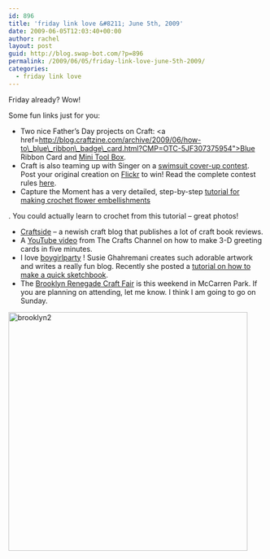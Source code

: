 ```yaml
---
id: 896
title: 'friday link love &#8211; June 5th, 2009'
date: 2009-06-05T12:03:40+00:00
author: rachel
layout: post
guid: http://blog.swap-bot.com/?p=896
permalink: /2009/06/05/friday-link-love-june-5th-2009/
categories:
  - friday link love
---
```

Friday already? Wow! 

Some fun links just for you:

  * Two nice Father&#8217;s Day projects on Craft: <a href=http://blog.craftzine.com/archive/2009/06/how-to\_blue\_ribbon\_badge\_card.html?CMP=OTC-5JF307375954">Blue Ribbon Card</a> and [Mini Tool Box](http://blog.craftzine.com/archive/2009/06/how_to_fathers_day_mini_toolbo.html?CMP=OTC-5JF307375954).
  * Craft is also teaming up with Singer on a [swimsuit cover-up contest](http://blog.craftzine.com/archive/2009/06/the_swimsuit_cover-up_contest.html?CMP=OTC-5JF307375954). Post your original creation on [Flickr](http://www.flickr.com/groups/1133354@N21/) to win! Read the complete contest rules [here](http://blog.craftzine.com/archive/2009/06/the_swimsuit_cover-up_contest.html?CMP=OTC-5JF307375954).
  * Capture the Moment has a very detailed, step-by-step [tutorial for making crochet flower embellishments](http://nicholeheady.typepad.com/capture_the_moment/2009/05/embellish-it-senior-challenge.html) 

. You could actually learn to crochet from this tutorial &#8211; great photos! </li> 

  * [Craftside](http://craftside.typepad.com/craftside/) &#8211; a newish craft blog that publishes a lot of craft book reviews. 
  * A [YouTube video](http://www.youtube.com/watch?v=kdHFLoJJ8V0) from The Crafts Channel on how to make 3-D greeting cards in five minutes. 
  * I love [boygirlparty](http://boygirlparty.com/splash/index.html) ! Susie Ghahremani creates such adorable artwork and writes a really fun blog. Recently she posted a [tutorial on how to make a quick sketchbook](http://boygirlparty.livejournal.com/217584.html).
  * The [Brooklyn Renegade Craft Fair](http://www.renegadecraft.com/brooklyn?site=bk) is this weekend in McCarren Park. If you are planning on attending, let me know. I think I am going to go on Sunday.</ul> 

  [<img src="http://blog.swap-bot.com/wp-content/uploads/2009/06/brooklyn2.jpg" alt="brooklyn2" title="brooklyn2" width="470"  class="aligncenter size-full wp-image-897" />](http://www.renegadecraft.com/brooklyn?site=bk)